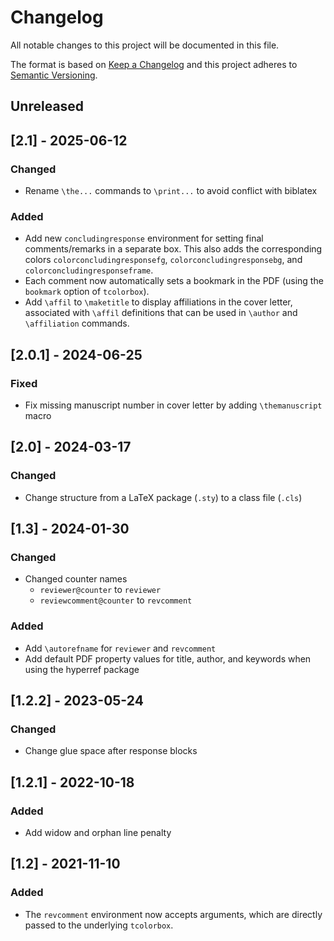 # Changelog
All notable changes to this project will be documented in this file.

The format is based on [Keep a Changelog](http://keepachangelog.com/en/1.0.0/)
and this project adheres to [Semantic Versioning](http://semver.org/spec/v2.0.0.html).

## Unreleased


## [2.1] - 2025-06-12
### Changed
- Rename `\the...` commands to `\print...` to avoid conflict with biblatex

### Added
- Add new `concludingresponse` environment for setting final comments/remarks
  in a separate box. This also adds the corresponding colors
  `colorconcludingresponsefg`, `colorconcludingresponsebg`, and
  `colorconcludingresponseframe`.
- Each comment now automatically sets a bookmark in the PDF (using the
  `bookmark` option of `tcolorbox`).
- Add `\affil` to `\maketitle` to display affiliations in the cover letter, associated with `\affil` definitions that can be used in `\author` and `\affiliation` commands.


## [2.0.1] - 2024-06-25
### Fixed
- Fix missing manuscript number in cover letter by adding `\themanuscript`
  macro


## [2.0] - 2024-03-17
### Changed
- Change structure from a LaTeX package (`.sty`) to a class file (`.cls`)


## [1.3] - 2024-01-30
### Changed
- Changed counter names
  - `reviewer@counter` to `reviewer`
  - `reviewcomment@counter` to `revcomment`

### Added
- Add `\autorefname` for `reviewer` and `revcomment`
- Add default PDF property values for title, author, and keywords when using
  the hyperref package

## [1.2.2] - 2023-05-24
### Changed
- Change glue space after response blocks

## [1.2.1] - 2022-10-18
### Added
- Add widow and orphan line penalty

## [1.2] - 2021-11-10
### Added
- The `revcomment` environment now accepts arguments, which are directly passed
  to the underlying `tcolorbox`.
